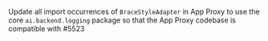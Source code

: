 Update all import occurrences of `BraceStyleAdapter` in App Proxy to use the core `ai.backend.logging` package so that the App Proxy codebase is compatible with #5523

